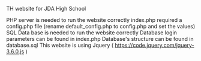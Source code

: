 TH website for JDA High School

PHP server is needed to run the website correctly
index.php required a config.php file (rename default_config.php to config.php and set the values)
SQL Data base is needed to run the website correctly
Database login parameters can be found in index.php
Database's structure can be found in database.sql
This website is using Jquery ( https://code.jquery.com/jquery-3.6.0.js )
